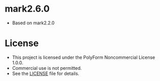 # mark2.6.0
- Based on mark2.2.0

# License
- This project is licensed under the PolyForm Noncommercial License 1.0.0.  
- Commercial use is not permitted.
- See the [LICENSE](./LICENSE) file for details.


